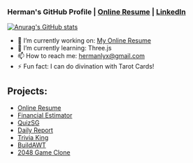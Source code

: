 ### Herman's GitHub Profile | [Online Resume](https://www.hermanloh.com/) | [LinkedIn](https://www.linkedin.com/in/hermanlyx/)
[![Anurag's GitHub stats](https://github-readme-stats.vercel.app/api?username=hurrmun&count_private=true&theme=dark)](https://github.com/anuraghazra/github-readme-stats)

- 🔭 I’m currently working on: [My Online Resume](https://www.hermanloh.com/)
- 🌱 I’m currently learning: Three.js
- 📫 How to reach me: hermanlyx@gmail.com
- ⚡ Fun fact: I can do divination with Tarot Cards!

## Projects:
- [Online Resume](https://www.hermanloh.com/)
- [Financial Estimator](https://singaporean-fi-estimator.vercel.app/)
- [QuizSG](https://github.com/opengovsg/quizSG)
- [Daily Report](https://daily-report-hurrmun.herokuapp.com/)
- [Trivia King](https://trivia0king.herokuapp.com/)
- [BuildAWT](https://buildawt-app.vercel.app/)
- [2048 Game Clone](https://2048-game-clone.vercel.app/)
